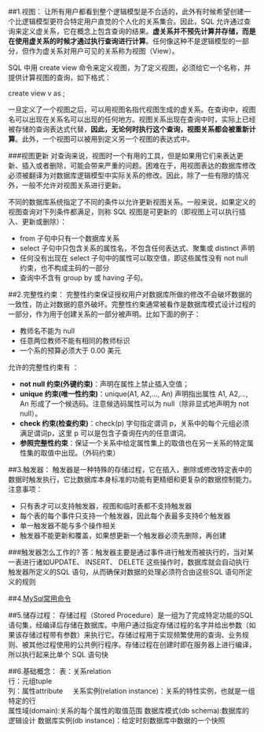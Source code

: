 ##1.视图：
让所有用户都看到整个逻辑模型是不合适的，此外有时候希望创建一个比逻辑模型更符合特定用户直觉的个人化的关系集合。因此，SQL 允许通过查询来定义虚关系，它在概念上包含查询的结果。**虚关系并不预先计算并存储，而是在使用虚关系的时候才通过执行查询进行计算**。任何像这种不是逻辑模型的一部分，但作为虚关系对用户可见的关系称为视图（View）。   

SQL 中用 create view 命令来定义视图，为了定义视图，必须给它一个名称，并提供计算视图的查询，如下格式：   

create view v as <query expression>;    

一旦定义了一个视图之后，可以用视图名指代视图生成的虚关系。在查询中，视图名可以出现在关系名可以出现的任何地方。视图关系出现在查询中时，实际上已经被存储的查询表达式代替，**因此，无论何时执行这个查询，视图关系都会被重新计算**。此外，一个视图可以被用到定义另一个视图的表达式中。

###视图更新
对查询来说，视图时一个有用的工具，但是如果用它们来表达更新、插入或者删除，可能会带来严重的问题。困难在于，用视图表达的数据库修改必须被翻译为对数据库逻辑模型中实际关系的修改。因此，除了一些有限的情况外，一般不允许对视图关系进行更新。   

不同的数据库系统指定了不同的条件以允许更新视图关系。一般来说，如果定义的视图查询对下列条件都满足，则称 SQL 视图是可更新的（即视图上可以执行插入、更新或删除）：   
 * from 子句中只有一个数据库关系  
 * select 子句中只包含关系的属性名，不包含任何表达式、聚集或 distinct 声明
 * 任何没有出现在 select 子句中的属性可以取空值，即这些属性没有 not null 约束，也不构成主码的一部分
 * 查询中不含有 group by 或 having 子句。

##2.完整性约束：
完整性约束保证授权用户对数据库所做的修改不会破坏数据的一致性，防止对数据的意外破坏。完整性约束通常被看作是数据库模式设计过程的一部分，作为用于创建关系的一部分被声明。比如下面的例子：
 * 教师名不能为 null
 * 任意两位教师不能有相同的教师标识
 * 一个系的预算必须大于 0.00 美元
 
允许的完整性约束有 ：

 * __not null 约束(外键约束)__：声明在属性上禁止插入空值；
 * __unique 约束(唯一性约束)__：unique(A1, A2,..., An) 声明指出属性 A1, A2,..., An 形成了一个候选码。注意候选码属性可以为 null（除非显式地声明为 not null）。
 * __check 约束(检查约束)__：check(p) 字句指定谓词 p，关系中的每个元组必须满足谓词p，这里 p 可以是包含子查询在内的任意谓词。
 * __参照完整性约束__：保证一个关系中给定属性集上的取值也在另一关系的特定属性集的取值中出现。（外码约束）

##3.触发器：
触发器是一种特殊的存储过程，它在插入，删除或修改特定表中的数据时触发执行，它比数据库本身标准的功能有更精细和更复杂的数据控制能力。注意事项：

 * 只有表才可以支持触发器，视图和临时表都不支持触发器
 * 每个表的每个事件只支持一个触发器，因此每个表最多支持6个触发器
 * 单一触发器不能与多个操作相关
 * 触发器不能更新和覆盖，如果想更新一个触发器必须先删除，再创建
 
 ###触发器怎么工作的?
答：触发器主要是通过事件进行触发而被执行的，当对某一表进行诸如UPDATE、 INSERT、 DELETE 这些操作时，数据库就会自动执行触发器所定义的SQL 语句，从而确保对数据的处理必须符合由这些SQL 语句所定义的规则

##4.[MySql常用命令](http://www.cnblogs.com/zhangzhu/archive/2013/07/04/3172486.html)

##5.储存过程：
存储过程（Stored Procedure）是一组为了完成特定功能的SQL语句集，经编译后存储在数据库。中用户通过指定存储过程的名字并给出参数（如果该存储过程带有参数）来执行它。存储过程用于实现频繁使用的查询、业务规则、被其他过程使用的公共例行程序。存储过程在创建时即在服务器上进行编译，所以执行起来比单个 SQL 语句快

##6.基础概念：
表：关系relation  
行：元组tuple   
列：属性attribute    
关系实例(relation instance)：关系的特性实例，也就是一组特定的行   
属性域(domain):关系的每个属性的取值范围
数据库模式(db schema):数据库的逻辑设计
数据库实例(db instance)：给定时刻数据库中数据的一个快照


